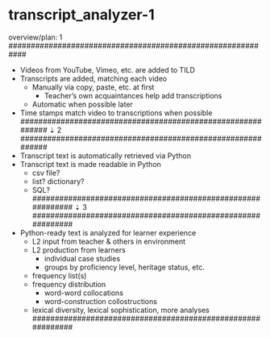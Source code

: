 # transcript_analyzer-1

overview/plan:
                              1
############################################################
- Videos from YouTube, Vimeo, etc. are added to TILD
- Transcripts are added, matching each video
   - Manually via copy, paste, etc. at first
      - Teacher’s own acquaintances help add transcriptions
   - Automatic when possible later
- Time stamps match video to transcriptions when possible
############################################################
                              ⇣
                              2
############################################################
- Transcript text is automatically retrieved via Python
- Transcript text is made readable in Python
   - csv file?
   - list? dictionary?
   - SQL?
############################################################
                              ⇣
                              3
############################################################
- Python-ready text is analyzed for learner experience
   - L2 input from teacher & others in environment
   - L2 production from learners
      - individual case studies
      - groups by proficiency level, heritage status, etc.
   - frequency list(s)
   - frequency distribution
      - word-word collocations
      - word-construction collostructions
   - lexical diversity, lexical sophistication, more analyses
############################################################
